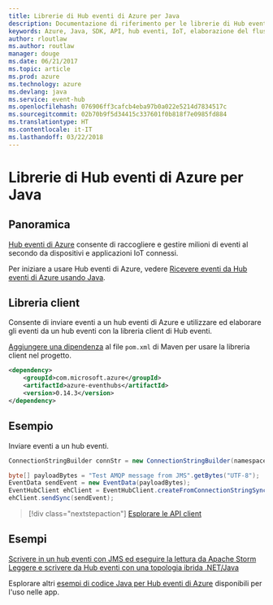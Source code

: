 ```yaml
---
title: Librerie di Hub eventi di Azure per Java
description: Documentazione di riferimento per le librerie di Hub eventi di Azure per Java
keywords: Azure, Java, SDK, API, hub eventi, IoT, elaborazione del flusso
author: rloutlaw
ms.author: routlaw
manager: douge
ms.date: 06/21/2017
ms.topic: article
ms.prod: azure
ms.technology: azure
ms.devlang: java
ms.service: event-hub
ms.openlocfilehash: 076906ff3cafcb4eba97b0a022e5214d7834517c
ms.sourcegitcommit: 02b70b9f5d34415c337601f0b818f7e0985fd884
ms.translationtype: HT
ms.contentlocale: it-IT
ms.lasthandoff: 03/22/2018
---
```

# <a name="azure-event-hub-libraries-for-java"></a>Librerie di Hub eventi di Azure per Java

## <a name="overview"></a>Panoramica

[Hub eventi di Azure](/azure/event-hubs/event-hubs-what-is-event-hubs) consente di raccogliere e gestire milioni di eventi al secondo da dispositivi e applicazioni IoT connessi.

Per iniziare a usare Hub eventi di Azure, vedere [Ricevere eventi da Hub eventi di Azure usando Java](/azure/event-hubs/event-hubs-java-get-started-receive-eph).


## <a name="client-library"></a>Libreria client

Consente di inviare eventi a un hub eventi di Azure e utilizzare ed elaborare gli eventi da un hub eventi con la libreria client di Hub eventi.

[Aggiungere una dipendenza](https://maven.apache.org/guides/getting-started/index.html#How_do_I_use_external_dependencies) al file `pom.xml` di Maven per usare la libreria client nel progetto.  

```XML
<dependency>
    <groupId>com.microsoft.azure</groupId>
    <artifactId>azure-eventhubs</artifactId>
    <version>0.14.3</version>
</dependency>
```   

## <a name="example"></a>Esempio

Inviare eventi a un hub eventi.

```java
ConnectionStringBuilder connStr = new ConnectionStringBuilder(namespaceName, eventHubName,sasKeyName, sasKey);

byte[] payloadBytes = "Test AMQP message from JMS".getBytes("UTF-8");
EventData sendEvent = new EventData(payloadBytes);
EventHubClient ehClient = EventHubClient.createFromConnectionStringSync(connStr.toString());
ehClient.sendSync(sendEvent);
```

> [!div class="nextstepaction"]
> [Esplorare le API client](/java/api/overview/azure/eventhub/client)


## <a name="samples"></a>Esempi

[Scrivere in un hub eventi con JMS ed eseguire la lettura da Apache Storm][1]
[Leggere e scrivere da Hub eventi con una topologia ibrida .NET/Java][2] 

[1]: https://github.com/Azure-Samples/event-hubs-java-storm-sender-jms-receiver
[2]: https://github.com/Azure-Samples/hdinsight-dotnet-java-storm-eventhub

Esplorare altri [esempi di codice Java per Hub eventi di Azure](https://azure.microsoft.com/resources/samples/?platform=java&term=event) disponibili per l'uso nelle app.


